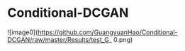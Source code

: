 # Conditional-DCGAN
![image0](https://github.com/GuangyuanHao/Conditional-DCGAN/raw/master/Results/test_G_ 0.png)

